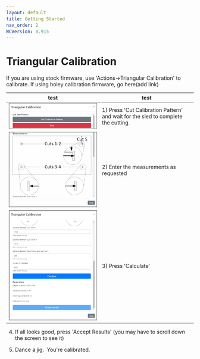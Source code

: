 ```yaml
---
layout: default
title: Getting Started
nav_order: 2
WCVersion: 0.915
---
```

# Triangular Calibration

If you are using stock firmware, use 'Actions->Triangular Calibration' to calibrate.  If using holey calibration firmware, go here(add link)



|test|test|
|---|---|
|![Cut Pattern](../assets/triangularCalibration/cutPattern.png)   |   1) Press 'Cut Calibration Pattern' and wait for the sled to complete the cutting.|
|![Enter Measurements](../assets/triangularCalibration/measurements.png)   |   2) Enter the measurements as requested |
|![Enter Measurements](../assets/triangularCalibration/enterMeasurements.png)   |   3) Press 'Calculate'|

4) If all looks good, press 'Accept Results' (you may have to scroll down the screen to see it)

5) Dance a jig.  You're calibrated.
